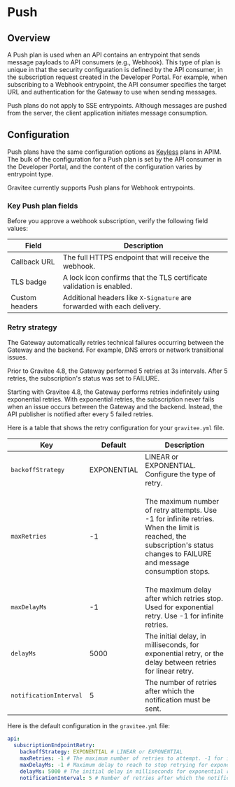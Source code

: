 # Push

## Overview

A Push plan is used when an API contains an entrypoint that sends message payloads to API consumers (e.g., Webhook). This type of plan is unique in that the security configuration is defined by the API consumer, in the subscription request created in the Developer Portal. For example, when subscribing to a Webhook entrypoint, the API consumer specifies the target URL and authentication for the Gateway to use when sending messages.

Push plans do not apply to SSE entrypoints. Although messages are pushed from the server, the client application initiates message consumption.

## Configuration

Push plans have the same configuration options as [Keyless](keyless.md) plans in APIM. The bulk of the configuration for a Push plan is set by the API consumer in the Developer Portal, and the content of the configuration varies by entrypoint type.

Gravitee currently supports Push plans for Webhook entrypoints.

### Key Push plan fields&#x20;

Before you approve a webhook subscription, verify the following field values:

| Field          | Description                                                             |
| -------------- | ----------------------------------------------------------------------- |
| Callback URL   | The full HTTPS endpoint that will receive the webhook.                  |
| TLS badge      | A lock icon confirms that the TLS certificate validation is enabled.    |
| Custom headers | Additional headers like `X-Signature` are forwarded with each delivery. |

### Retry strategy

The Gateway automatically retries technical failures occurring between the Gateway and the backend. For example, DNS errors or network transitional issues.&#x20;

Prior to Gravitee 4.8, the Gateway performed 5 retries at 3s intervals. After 5 retries, the subscription's status was set to FAILURE.

Starting with Gravitee 4.8, the Gateway performs retries indefinitely using exponential retries. With exponential retries, the subscription never fails when an issue occurs between the Gateway and the backend. Instead, the API publisher is notified after every 5 failed retries.

Here is a table that shows the retry configuration for your `gravitee.yml` file.

| Key                    | Default     | Description                                                                                                                                                                         |
| ---------------------- | ----------- | ----------------------------------------------------------------------------------------------------------------------------------------------------------------------------------- |
| `backoffStrategy`      | EXPONENTIAL | LINEAR or EXPONENTIAL. Configure the type of retry.                                                                                                                                 |
| `maxRetries`           | -1          | <p>The maximum number of retry attempts. Use -1 for infinite retries.<br>When the limit is reached, the subscription's status changes to FAILURE and message consumption stops.</p> |
| `maxDelayMs`           | -1          | The maximum delay after which retries stop. Used for exponential retry. Use -1 for infinite retries.                                                                                |
| `delayMs`              | 5000        | The initial delay, in milliseconds, for exponential retry, or the delay between retries for linear retry.                                                                           |
| `notificationInterval` | 5           | The number of retries after which the notification must be sent.                                                                                                                    |

Here is the default configuration in the `gravitee.yml` file:

```yaml
api:
  subscriptionEndpointRetry:
    backoffStrategy: EXPONENTIAL # LINEAR or EXPONENTIAL
    maxRetries: -1 # The maximum number of retries to attempt. -1 for infinite retries
    maxDelayMs: -1 # Maximum delay to reach to stop retrying for exponential retry. -1 for infinite retry
    delayMs: 5000 # The initial delay in milliseconds for exponential retry or the delay between retries for linear retry
    notificationInterval: 5 # Number of retries after which the notification needs to be sent
```
